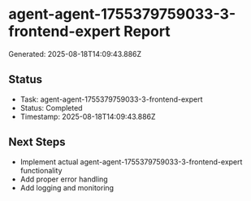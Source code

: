 # agent-agent-1755379759033-3-frontend-expert Report

Generated: 2025-08-18T14:09:43.886Z

## Status
- Task: agent-agent-1755379759033-3-frontend-expert
- Status: Completed
- Timestamp: 2025-08-18T14:09:43.886Z

## Next Steps
- Implement actual agent-agent-1755379759033-3-frontend-expert functionality
- Add proper error handling
- Add logging and monitoring
